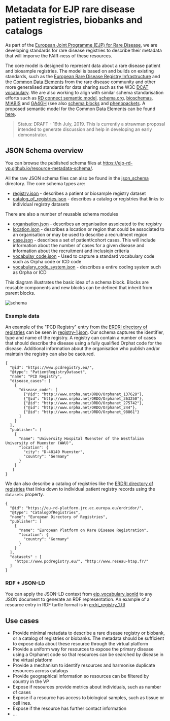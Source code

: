 # Metadata for EJP rare disease patient registries, biobanks and catalogs

As part of the [European Joint Programme (EJP) for Rare Disease](http://www.ejprarediseases.org), we are developing standards for rare disease registries to describe their metadata that will imporve the FAIR-ness of these resources.

The core model is designed to represent data about a rare disease patient and biosample registries. The model is based on and builds on existing standards, such as the [European Rare Disease Registry Infrastructure](https://eu-rd-platform.jrc.ec.europa.eu) and the [Common Data Elements](http://www.erare.eu/sites/default/files/SetCommonData-EU%20RD%20Platform_CDS%20_final.pdf) from the rare disease community and other more generalised standards for data sharing such as the W3C [DCAT vocabulary](https://www.w3.org/TR/vocab-dcat/). We are also working to align with similar schema standarisation efforts such as [RD connect semantic model](https://github.com/LUMC-BioSemantics/Rare-Disease-Semantic-Model), [schema.org](https://schema.org), [bioschemas](https://bioschemas.org), [MIABIS](https://github.com/MIABIS/miabis/wiki) and [GA4GH](https://www.ga4gh.org) (see also [schema blocks](https://schemablocks.org) and [phenopackets](http://phenopackets.org). A proposed semantic model for the Common Data Elements can be found [here](https://github.com/LUMC-BioSemantics/ERN-common-data-elements).


> Status: DRAFT - 16th July, 2019. This is currently a strawman proposal intended to generate discussion and help in developing an early demonstrator.

## JSON Schema overview

You can browse the published schema files at https://ejp-rd-vp.github.io/resource-metadata-schema/.

All the raw JSON schema files can also be found in the [json_schema](json_schema/) directory. The core schema types are:

* [registry.json](json_schema/registry.json) - describes a patient or biosample registry dataset
* [catalog_of_registries.json](json_schema/catalog_of_registries.json) - describes a catalog or registries that links to individual registry datasets

There are also a number of reusable schema modules

* [organisation.json](json_schema/organisation.json) - describes an organisation assoicated to the registry
* [location.json](json_schema/location.json) - describes a location or region that could be associated to an organisation or may be used to describe a recruitment region
* [case.json](json_schema/case.json) - describes a set of patient/cohort cases. This will include information about the number of cases for a given disease and information about the recruitment and inclusiojn criteria
* [vocabulay_code.json](json_schema/vocabulay_code.json) - Used to capture a standard vocabulary code such as Orpha code or ICD code
* [vocabulary_code_system.json](json_schema/vocabulary_code_system.json) - describes a entire coding system such as Orpha or ICD


This diagram illustrates the basic idea of a schema block. Blocks are reusable components and new blocks can be defined that inherit from parent blocks.

![schema](https://github.com/ejp-rd-vp/resource-metadata-schema/blob/master/diagrams/EJP%20schema%20blocks.png?raw=true)

### Example data

An example of the "PCD Registry" entry from the [ERDRI directory of registries](https://eu-rd-platform.jrc.ec.europa.eu/erdridor/) can be seen in [registry-1.json](examples/registry-1.json). Our schema captures the identifier, type and name of the registry. A registry can contain a number of cases that should describe the disease using a fully qualified Orphat code for the disease. Additional information about the organisation who publish and/or maintain the registry can also be caotured.


```
{
  "@id": "https://www.pcdregistry.eu/",
  "@type": "PatientRegistryDataset",
  "name": "PCD Registry",
  "disease_cases": [
    {
      "disease_code": [
        {"@id": "http://www.orpha.net/ORDO/Orphanet_137628"},
        {"@id": "http://www.orpha.net/ORDO/Orphanet_363250"},
        {"@id": "http://www.orpha.net/ORDO/Orphanet_275742"},
        {"@id": "http://www.orpha.net/ORDO/Orphanet_244"},
        {"@id": "http://www.orpha.net/ORDO/Orphanet_98861"}
      ]
    }
  ],
  "publisher": [
    {
      "name": "University Hospital Muenster of the Westfalian University of Muenster (WWU)",
      "location": {
        "city": "D-48149 Muenster",
        "country": "Germany"
      }
    }
   ]
}
```


We dan also describe a catalog of registries like the [ERDRI directory of registries](https://eu-rd-platform.jrc.ec.europa.eu/erdridor/) that links down to individual patient registry records using the `datasets` property.

```
{
  "@id": "https://eu-rd-platform.jrc.ec.europa.eu/erdridor/",
  "@type": "CatalogOfRegistries",
  "name": "European Directory of Registries",
  "publisher": [
    {
      "name": "European Platform on Rare Disease Registration",
      "location": {
        "country": "Germany"
      }
    }
  ],
  "datasets" : [
    "https://www.pcdregistry.eu/", "http://www.reseau-htap.fr/"
  ]
}
```


### RDF + JSON-LD

You can apply the JSON-LD context from [ejp_vocabulary.jsonld](ejp_vocabulary_context.jsonld) to any JSON document to generate an RDF representation. An example of a resource entry in
RDF turtle format is in [erdri_registry_1.ttl](examples/rdf/erdri_registry_1.ttl)

## Use cases

* Provide minimal metadata to describe a rare disease registry or biobank, or a catalog of registries or biobanks. The metadata should
be sufficient to expose data about these resource through the virtual platform
* Provide a uniform way for resources to expose the primary disease using a Orphanet code so that resources can be searched by disease in the virtual platform
* Provide a mechanism to identify resources and harmonise duplicate resources across catalogs
* Provide geographical information so resources can be filtered by country in the VP
* Expose if resources provide metrics about individuals, such as number of cases
* Expose if a resource has access to biological samples, such as tissue or cell ines.
* Expose if the resource has further contact information
* ...
